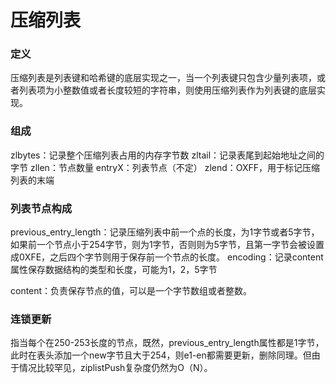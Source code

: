 # 压缩列表


### 定义
压缩列表是列表键和哈希键的底层实现之一，当一个列表键只包含少量列表项，或者列表项为小整数值或者长度较短的字符串，则使用压缩列表作为列表键的底层实现。

### 组成
zlbytes：记录整个压缩列表占用的内存字节数
zltail：记录表尾到起始地址之间的字节
zllen：节点数量
entryX：列表节点（不定）
zlend：OXFF，用于标记压缩列表的末端

### 列表节点构成
previous_entry_length：记录压缩列表中前一个点的长度，为1字节或者5字节，如果前一个节点小于254字节，则为1字节，否则则为5字节，且第一字节会被设置成0XFE，之后四个字节则用于保存前一个节点的长度。
encoding：记录content属性保存数据结构的类型和长度，可能为1，2，5字节

content：负责保存节点的值，可以是一个字节数组或者整数。

### 连锁更新
指当每个在250-253长度的节点，既然，previous_entry_length属性都是1字节，此时在表头添加一个new字节且大于254，则e1-en都需要更新，删除同理。但由于情况比较罕见，ziplistPush复杂度仍然为O（N）。